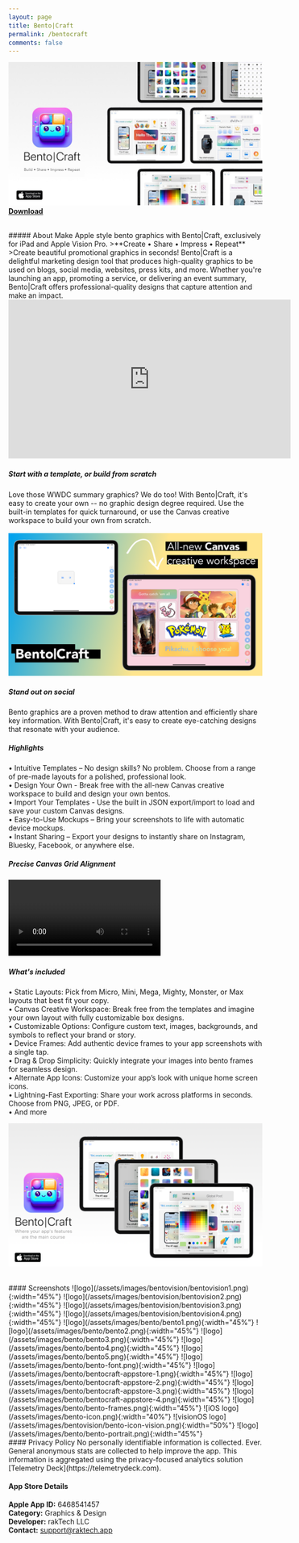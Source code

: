 ```yaml
---
layout: page
title: Bento|Craft
permalink: /bentocraft
comments: false
---
```


![Bento Craft](/assets/images/bento/bentocraft-promo2.JPG)  
[**Download**](https://apple.co/45Brl06)  

<br>
##### About
Make Apple style bento graphics with Bento|Craft, exclusively for iPad and Apple Vision Pro.  
>**Create • Share • Impress • Repeat**  
>Create beautiful promotional graphics in seconds! Bento|Craft is a delightful marketing design tool that produces high-quality graphics to be used on blogs, social media, websites, press kits, and more. Whether you're launching an app, promoting a service, or delivering an event summary, Bento|Craft offers professional-quality designs that capture attention and make an impact.


<iframe width="560" height="315" src="https://www.youtube.com/embed/4fYw1EQii9I" frameborder="0" allowfullscreen></iframe>
<br>

##### Start with a template, or build from scratch
Love those WWDC summary graphics? We do too! With Bento|Craft, it's easy to create your own -- no graphic design degree required. Use the built-in templates for quick turnaround, or use the Canvas creative workspace to build your own from scratch.  
<br>
![Bento Craft](/assets/images/bento/bento-promo-mon.png)  

##### Stand out on social
Bento graphics are a proven method to draw attention and efficiently share key information. With Bento|Craft, it's easy to create eye-catching designs that resonate with your audience.  

##### Highlights

• Intuitive Templates – No design skills? No problem. Choose from a range of pre-made layouts for a polished, professional look.  
• Design Your Own - Break free with the all-new Canvas creative workspace to build and design your own bentos.  
• Import Your Templates - Use the built in JSON export/import to load and save your custom Canvas designs.  
• Easy-to-Use Mockups – Bring your screenshots to life with automatic device mockups.  
• Instant Sharing – Export your designs to instantly share on Instagram, Bluesky, Facebook, or anywhere else.  


##### Precise Canvas Grid Alignment
<video width="60%" controls>
    <source src="/assets/images/bento/bentogrid.mp4" type="video/mp4">
    Your browser does not support the video tag.
</video>
<br>
 
##### What's included   
• Static Layouts: Pick from Micro, Mini, Mega, Mighty, Monster, or Max layouts that best fit your copy.  
• Canvas Creative Workspace: Break free from the templates and imagine your own layout with fully customizable box designs.  
• Customizable Options: Configure custom text, images, backgrounds, and symbols to reflect your brand or story.  
• Device Frames: Add authentic device frames to your app screenshots with a single tap.  
• Drag & Drop Simplicity: Quickly integrate your images into bento frames for seamless design.  
• Alternate App Icons: Customize your app’s look with unique home screen icons.  
• Lightning-Fast Exporting: Share your work across platforms in seconds. Choose from PNG, JPEG, or PDF.  
• And more   

![Bento Craft](/assets/images/bento/bentocraft-promo1.png)  

<br>
#### Screenshots
![logo](/assets/images/bentovision/bentovision1.png){:width="45%"} 
![logo](/assets/images/bentovision/bentovision2.png){:width="45%"} 
![logo](/assets/images/bentovision/bentovision3.png){:width="45%"} 
![logo](/assets/images/bentovision/bentovision4.png){:width="45%"} 
![logo](/assets/images/bento/bento1.png){:width="45%"} 
![logo](/assets/images/bento/bento2.png){:width="45%"} 
![logo](/assets/images/bento/bento3.png){:width="45%"} 
![logo](/assets/images/bento/bento4.png){:width="45%"} 
![logo](/assets/images/bento/bento5.png){:width="45%"} 
![logo](/assets/images/bento/bento-font.png){:width="45%"}  
![logo](/assets/images/bento/bentocraft-appstore-1.png){:width="45%"} 
![logo](/assets/images/bento/bentocraft-appstore-2.png){:width="45%"} 
![logo](/assets/images/bento/bentocraft-appstore-3.png){:width="45%"} 
![logo](/assets/images/bento/bentocraft-appstore-4.png){:width="45%"} 
![logo](/assets/images/bento/bento-frames.png){:width="45%"}
![iOS logo](/assets/images/bento-icon.png){:width="40%"} 
![visionOS logo](/assets/images/bentovision/bento-icon-vision.png){:width="50%"} 
![logo](/assets/images/bento/bento-portrait.png){:width="45%"}

<br>
#### Privacy Policy
No personally identifiable information is collected. Ever. General anonymous stats are collected to help improve the app. This information is aggregated using the privacy-focused analytics solution [Telemetry Deck](https://telemetrydeck.com).  
<br>

#### App Store Details
**Apple App ID:** 6468541457  
**Category:** Graphics & Design  
**Developer:** rakTech LLC  
**Contact:** support@raktech.app  